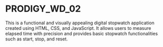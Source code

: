 # PRODIGY_WD_02
This is a functional and visually appealing digital stopwatch application created using HTML, CSS, and JavaScript. It allows users to measure elapsed time with precision and provides basic stopwatch functionalities such as start, stop, and reset.
